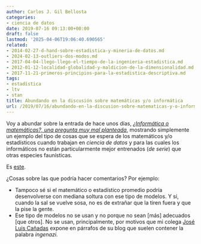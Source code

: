 ```yaml
---
author: Carlos J. Gil Bellosta
categories:
- ciencia de datos
date: 2019-07-16 09:13:00+00:00
draft: false
lastmod: '2025-04-06T19:06:40.690565'
related:
- 2014-02-27-d-hand-sobre-estadistica-y-mineria-de-datos.md
- 2024-02-13-outliers-dos-modos.md
- 2017-04-04-llego-llego-el-tiempo-de-la-ingenieria-estadistica.md
- 2012-01-12-localidad-globalidad-y-maldicion-de-la-dimensionalidad.md
- 2017-11-21-primeros-principios-para-la-estadistica-descriptiva.md
tags:
- estadística
- ltv
- stan
title: Abundando en la discusión sobre matemáticas y/o informática
url: /2019/07/16/abundando-en-la-discusion-sobre-matematicas-y-o-informatica/
---
```


Voy a abundar sobre la entrada de hace unos días, _[¿Informática o matemáticas?, una pregunta muy mal planteada](https://datanalytics.com/2019/06/11/informatica-o-matematicas-una-pregunta-muy-mal-formulada/)_, mostrando simplemente un ejemplo del tipo de cosas que se espera de los matemáticos y/o estadísticos cuando trabajan en _ciencia de datos_ y para las cuales los informáticos no están particularmente mejor entrenados (_de serie_) que otras especies faunísticas.

Es [este](https://www.briancallander.com/posts/customer_lifetime_value/recency_frequency.html).

¿Cosas sobre las que podría hacer comentarios? Por ejemplo:

* Tampoco sé si el matemático o estadístico promedio podría desenvolverse con mediana soltura con ese tipo de modelos. Y sí, cuando la sal se vuelve sosa, no es de extrañar que la tiren fuera y que la pise la gente.
* Ese tipo de modelos no se usan y no porque no sean [más] adecuados [que otros]. No se usan, principalmente, por motivos  que mi colega [José Luis Cañadas](https://muestrear-no-es-pecado.netlify.com/) expone en párrafos de su blog que suelen contener la palabra _ingenazi_.